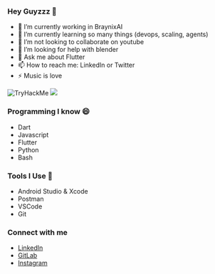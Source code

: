 ### Hey Guyzzz 👋

 - 🔭  I’m currently working in BraynixAI
 - 🌱  I’m currently learning so many things (devops, scaling, agents)
 - 👯  I’m not looking to collaborate on youtube
 - 🤔  I’m looking for help with blender
 - 💬  Ask me about Flutter
 - 📫  How to reach me: LinkedIn or Twitter 
 - ⚡  Music is love

<img src="https://tryhackme-badges.s3.amazonaws.com/anon000x.png" alt="TryHackMe">

<img src='https://github-readme-stats.vercel.app/api?username=anon-000&show_icons=true&theme=gruvbox'>

### Programming I know 😄
 - Dart
 - Javascript
 - Flutter
 - Python
 - Bash

 
### Tools I Use 🔭
 - Android Studio & Xcode
 - Postman
 - VSCode
 - Git
 
### Connect with me
 - [LinkedIn](https://www.linkedin.com/in/aurosmruti-das-958413175)
 - [GitLab](https://gitlab.com/anon_000)
 - [Instagram](https://www.instagram.com/aurosmruti/)
 
